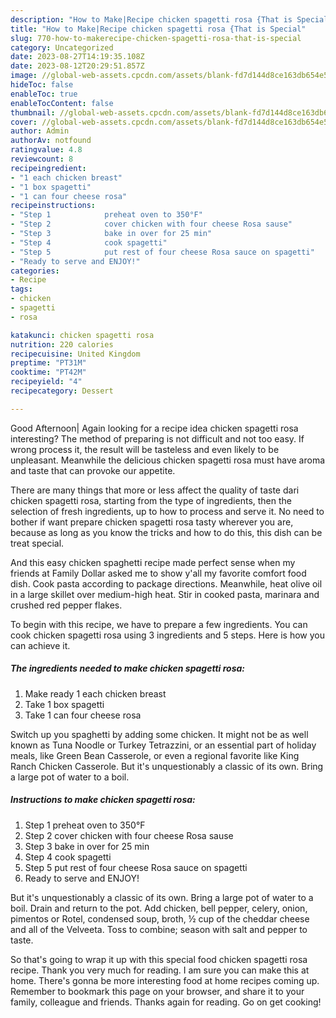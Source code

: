 ```yaml
---
description: "How to Make|Recipe chicken spagetti rosa {That is Special"
title: "How to Make|Recipe chicken spagetti rosa {That is Special"
slug: 770-how-to-makerecipe-chicken-spagetti-rosa-that-is-special
category: Uncategorized
date: 2023-08-27T14:19:35.108Z
date: 2023-08-12T20:29:51.857Z
image: //global-web-assets.cpcdn.com/assets/blank-fd7d144d8ce163db654e5a02c40b08a2775adb7897d16e4062681dc7e1b2800f.png
hideToc: false
enableToc: true
enableTocContent: false
thumbnail: //global-web-assets.cpcdn.com/assets/blank-fd7d144d8ce163db654e5a02c40b08a2775adb7897d16e4062681dc7e1b2800f.png
cover: //global-web-assets.cpcdn.com/assets/blank-fd7d144d8ce163db654e5a02c40b08a2775adb7897d16e4062681dc7e1b2800f.png
author: Admin
authorAv: notfound
ratingvalue: 4.8
reviewcount: 8
recipeingredient:
- "1 each chicken breast"
- "1 box spagetti"
- "1 can four cheese rosa"
recipeinstructions:
- "Step 1            preheat oven to 350°F"
- "Step 2            cover chicken with four cheese Rosa sause"
- "Step 3            bake in over for 25 min"
- "Step 4            cook spagetti"
- "Step 5            put rest of four cheese Rosa sauce on spagetti"
- "Ready to serve and ENJOY!"
categories:
- Recipe
tags:
- chicken
- spagetti
- rosa

katakunci: chicken spagetti rosa 
nutrition: 220 calories
recipecuisine: United Kingdom
preptime: "PT31M"
cooktime: "PT42M"
recipeyield: "4"
recipecategory: Dessert

---
```



Good Afternoon| Again looking for a recipe idea chicken spagetti rosa interesting? The method of preparing is not difficult and not too easy. If wrong process it, the result will be tasteless and even likely to be unpleasant. Meanwhile the delicious chicken spagetti rosa must have aroma and taste that can provoke our appetite.






There are many things that more or less affect the quality of taste dari chicken spagetti rosa, starting from the type of ingredients, then the selection of fresh ingredients, up to how to process and serve it. No need to bother if want prepare chicken spagetti rosa tasty wherever you are, because as long as you know the tricks and how to do this, this dish can be treat special.


And this easy chicken spaghetti recipe made perfect sense when my friends at Family Dollar asked me to show y&#39;all my favorite comfort food dish. Cook pasta according to package directions. Meanwhile, heat olive oil in a large skillet over medium-high heat. Stir in cooked pasta, marinara and crushed red pepper flakes.


To begin with this recipe, we have to prepare a few ingredients. You can cook chicken spagetti rosa using 3 ingredients and 5 steps. Here is how you can achieve it.

<!--inarticleads1-->

##### The ingredients needed to make chicken spagetti rosa:

1. Make ready 1 each chicken breast
1. Take 1 box spagetti
1. Take 1 can four cheese rosa


Switch up you spaghetti by adding some chicken. It might not be as well known as Tuna Noodle or Turkey Tetrazzini, or an essential part of holiday meals, like Green Bean Casserole, or even a regional favorite like King Ranch Chicken Casserole. But it&#39;s unquestionably a classic of its own. Bring a large pot of water to a boil. 

<!--inarticleads2-->

##### Instructions to make chicken spagetti rosa:

1. Step 1            preheat oven to 350°F
1. Step 2            cover chicken with four cheese Rosa sause
1. Step 3            bake in over for 25 min
1. Step 4            cook spagetti
1. Step 5            put rest of four cheese Rosa sauce on spagetti
1. Ready to serve and ENJOY!

But it&#39;s unquestionably a classic of its own. Bring a large pot of water to a boil. Drain and return to the pot. Add chicken, bell pepper, celery, onion, pimentos or Rotel, condensed soup, broth, ½ cup of the cheddar cheese and all of the Velveeta. Toss to combine; season with salt and pepper to taste. 

So that's going to wrap it up with this special food chicken spagetti rosa recipe. Thank you very much for reading. I am sure you can make this at home. There's gonna be more interesting food at home recipes coming up. Remember to bookmark this page on your browser, and share it to your family, colleague and friends. Thanks again for reading. Go on get cooking!
